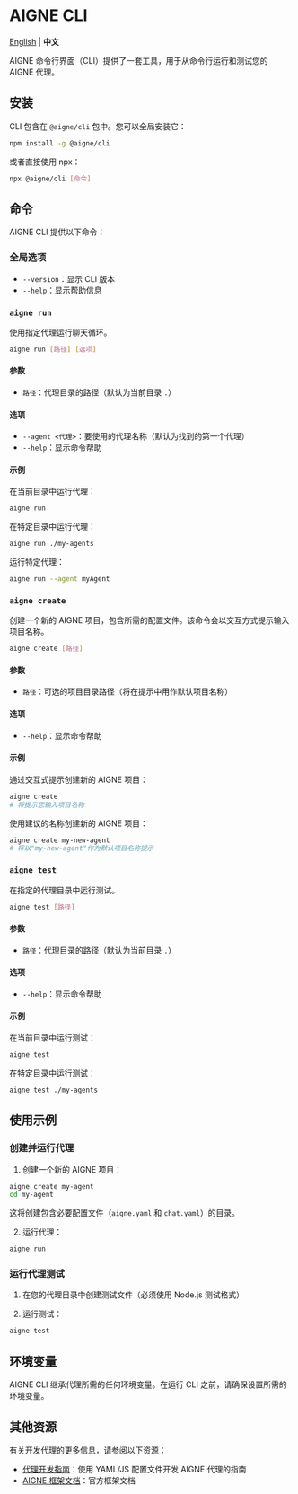 # AIGNE CLI

[English](cli.md) | **中文**

AIGNE 命令行界面（CLI）提供了一套工具，用于从命令行运行和测试您的 AIGNE 代理。

## 安装

CLI 包含在 `@aigne/cli` 包中。您可以全局安装它：

```bash
npm install -g @aigne/cli
```

或者直接使用 npx：

```bash
npx @aigne/cli [命令]
```

## 命令

AIGNE CLI 提供以下命令：

### 全局选项

- `--version`：显示 CLI 版本
- `--help`：显示帮助信息

### `aigne run`

使用指定代理运行聊天循环。

```bash
aigne run [路径] [选项]
```

#### 参数

- `路径`：代理目录的路径（默认为当前目录 `.`）

#### 选项

- `--agent <代理>`：要使用的代理名称（默认为找到的第一个代理）
- `--help`：显示命令帮助

#### 示例

在当前目录中运行代理：

```bash
aigne run
```

在特定目录中运行代理：

```bash
aigne run ./my-agents
```

运行特定代理：

```bash
aigne run --agent myAgent
```

### `aigne create`

创建一个新的 AIGNE 项目，包含所需的配置文件。该命令会以交互方式提示输入项目名称。

```bash
aigne create [路径]
```

#### 参数

- `路径`：可选的项目目录路径（将在提示中用作默认项目名称）

#### 选项

- `--help`：显示命令帮助

#### 示例

通过交互式提示创建新的 AIGNE 项目：

```bash
aigne create
# 将提示您输入项目名称
```

使用建议的名称创建新的 AIGNE 项目：

```bash
aigne create my-new-agent
# 将以"my-new-agent"作为默认项目名称提示
```

### `aigne test`

在指定的代理目录中运行测试。

```bash
aigne test [路径]
```

#### 参数

- `路径`：代理目录的路径（默认为当前目录 `.`）

#### 选项

- `--help`：显示命令帮助

#### 示例

在当前目录中运行测试：

```bash
aigne test
```

在特定目录中运行测试：

```bash
aigne test ./my-agents
```

## 使用示例

### 创建并运行代理

1. 创建一个新的 AIGNE 项目：

```bash
aigne create my-agent
cd my-agent
```

这将创建包含必要配置文件（`aigne.yaml` 和 `chat.yaml`）的目录。

2. 运行代理：

```bash
aigne run
```

### 运行代理测试

1. 在您的代理目录中创建测试文件（必须使用 Node.js 测试格式）

2. 运行测试：

```bash
aigne test
```

## 环境变量

AIGNE CLI 继承代理所需的任何环境变量。在运行 CLI 之前，请确保设置所需的环境变量。

## 其他资源

有关开发代理的更多信息，请参阅以下资源：

- [代理开发指南](./agent-development.zh.md)：使用 YAML/JS 配置文件开发 AIGNE 代理的指南
- [AIGNE 框架文档](./cookbook.zh.md)：官方框架文档
